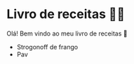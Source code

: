 # Livro de receitas :man_cook:

Olá! Bem vindo ao meu livro de receitas :wave:

- Strogonoff de frango
- Pav

